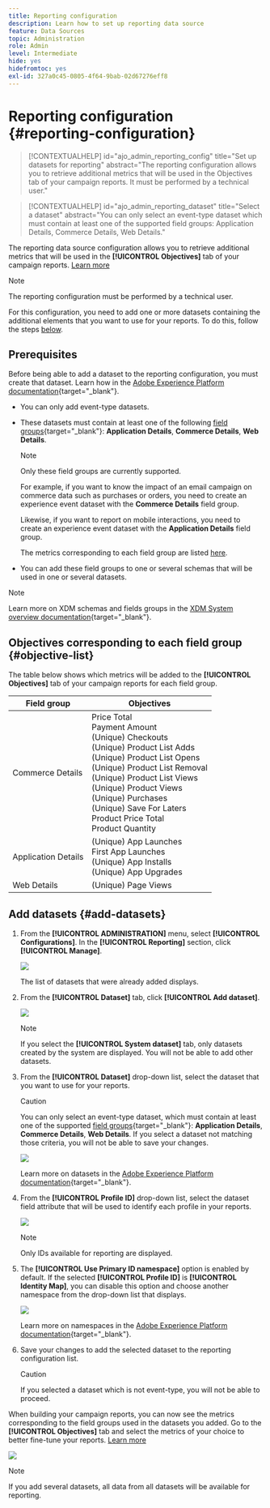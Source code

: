 ```yaml
---
title: Reporting configuration
description: Learn how to set up reporting data source
feature: Data Sources
topic: Administration
role: Admin
level: Intermediate
hide: yes
hidefromtoc: yes
exl-id: 327a0c45-0805-4f64-9bab-02d67276eff8
---
```

# Reporting configuration {#reporting-configuration}

>[!CONTEXTUALHELP]
>id="ajo_admin_reporting_config"
>title="Set up datasets for reporting"
>abstract="The reporting configuration allows you to retrieve additional metrics that will be used in the Objectives tab of your campaign reports. It must be performed by a technical user."

>[!CONTEXTUALHELP]
>id="ajo_admin_reporting_dataset"
>title="Select a dataset"
>abstract="You can only select an event-type dataset which must contain at least one of the supported field groups: Application Details, Commerce Details, Web Details."

<!--The reporting data source configuration allows you to define a connection to a system in order to retrieve additional information that will be used in your reports.-->

The reporting data source configuration allows you to retrieve additional metrics that will be used in the **[!UICONTROL Objectives]** tab of your campaign reports. [Learn more](content-experiment.md#objectives-global)

>[!NOTE]
>
>The reporting configuration must be performed by a technical user. <!--Rights?-->

For this configuration, you need to add one or more datasets containing the additional elements that you want to use for your reports. To do this, follow the steps [below](#add-datasets).

<!--
➡️ [Discover this feature in video](#video)
-->

## Prerequisites


Before being able to add a dataset to the reporting configuration, you must create that dataset. Learn how in the [Adobe Experience Platform documentation](https://experienceleague.adobe.com/docs/experience-platform/catalog/datasets/user-guide.html?lang=en#create){target="_blank"}.

* You can only add event-type datasets.

* These datasets must contain at least one of the following [field groups](https://experienceleague.adobe.com/docs/experience-platform/xdm/tutorials/create-schema-ui.html#field-group){target="_blank"}: **Application Details**, **Commerce Details**, **Web Details**.

    >[!NOTE]
    >
    >Only these field groups are currently supported.

    For example, if you want to know the impact of an email campaign on commerce data such as purchases or orders, you need to create an experience event dataset with the **Commerce Details** field group.

    Likewise, if you want to report on mobile interactions, you need to create an experience event dataset with the **Application Details** field group.

    The metrics corresponding to each field group are listed [here](#objective-list).

* You can add these field groups to one or several schemas that will be used in one or several datasets.

>[!NOTE]
>
>Learn more on XDM schemas and fields groups in the [XDM System overview documentation](https://experienceleague.adobe.com/docs/experience-platform/xdm/home.html?lang=en){target="_blank"}.

## Objectives corresponding to each field group {#objective-list}

The table below shows which metrics will be added to the **[!UICONTROL Objectives]** tab of your campaign reports for each field group.

| Field group | Objectives |
|--- |--- |
| Commerce Details | Price Total<br>Payment Amount<br>(Unique) Checkouts<br>(Unique) Product List Adds<br>(Unique) Product List Opens<br>(Unique) Product List Removal<br>(Unique) Product List Views<br>(Unique) Product Views<br>(Unique) Purchases<br>(Unique) Save For Laters<br>Product Price Total<br>Product Quantity |
| Application Details | (Unique) App Launches<br>First App Launches<br>(Unique) App Installs<br>(Unique) App Upgrades |
| Web Details | (Unique) Page Views |

## Add datasets {#add-datasets}

1. From the **[!UICONTROL ADMINISTRATION]** menu, select **[!UICONTROL Configurations]**. In the  **[!UICONTROL Reporting]** section, click **[!UICONTROL Manage]**.

    ![](assets/reporting-config-menu.png)

    The list of datasets that were already added displays.

1. From the **[!UICONTROL Dataset]** tab, click **[!UICONTROL Add dataset]**.

    ![](assets/reporting-config-add.png)

    >[!NOTE]
    >
    >If you select the **[!UICONTROL System dataset]** tab, only datasets created by the system are displayed. You will not be able to add other datasets.

1. From the **[!UICONTROL Dataset]** drop-down list, select the dataset that you want to use for your reports.

    >[!CAUTION]
    >
    >You can only select an event-type dataset, which must contain at least one of the supported [field groups](https://experienceleague.adobe.com/docs/experience-platform/xdm/tutorials/create-schema-ui.html#field-group){target="_blank"}: **Application Details**, **Commerce Details**, **Web Details**. If you select a dataset not matching those criteria, you will not be able to save your changes.

    ![](assets/reporting-config-datasets.png)

    Learn more on datasets in the [Adobe Experience Platform documentation](https://experienceleague.adobe.com/docs/experience-platform/catalog/datasets/overview.html){target="_blank"}.

1. From the **[!UICONTROL Profile ID]** drop-down list, select the dataset field attribute that will be used to identify each profile in your reports.

    ![](assets/reporting-config-profile-id.png)

    >[!NOTE]
    >
    >Only IDs available for reporting are displayed.

1. The **[!UICONTROL Use Primary ID namespace]** option is enabled by default. If the selected **[!UICONTROL Profile ID]** is **[!UICONTROL Identity Map]**, you can disable this option and choose another namespace from the drop-down list that displays.

    ![](assets/reporting-config-namespace.png)

    Learn more on namespaces in the [Adobe Experience Platform documentation](https://experienceleague.adobe.com/docs/experience-platform/identity/namespaces.html){target="_blank"}.

1. Save your changes to add the selected dataset to the reporting configuration list.

    >[!CAUTION]
    >
    >If you selected a dataset which is not event-type, you will not be able to proceed.

When building your campaign reports, you can now see the metrics corresponding to the field groups used in the datasets you added. Go to the **[!UICONTROL Objectives]** tab and select the metrics of your choice to better fine-tune your reports. [Learn more](content-experiment.md#objectives-global)

![](assets/reporting-config-objectives.png)

>[!NOTE]
>
>If you add several datasets, all data from all datasets will be available for reporting.

<!--
## How-to video {#video}

Understand how to configure Experience Platform reporting data sources.

>[!VIDEO]()
-->
